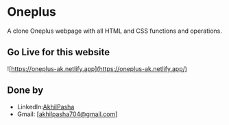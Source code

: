 # Oneplus
A clone Oneplus webpage with all HTML and CSS functions and operations.

## Go Live for this website
![https://oneplus-ak.netlify.app](https://oneplus-ak.netlify.app/)

## Done by
- LinkedIn:[AkhilPasha](https://www.linkedin.com/in/akhilpasha/)
- Gmail: [akhilpasha704@gmail.com]


